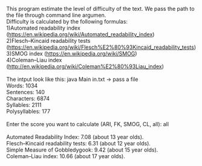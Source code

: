 This program estimate the level of difficulty of the text.
We pass the path to the file through command line argumen.
<br>
Difficulty is calculated by the following formulas:<br>
1)Automated readability index (https://en.wikipedia.org/wiki/Automated_readability_index)<br>
2)Flesch–Kincaid readability tests (https://en.wikipedia.org/wiki/Flesch%E2%80%93Kincaid_readability_tests)<br>
3)SMOG index (https://en.wikipedia.org/wiki/SMOG)<br>
4)Coleman–Liau index (http://en.wikipedia.org/wiki/Coleman%E2%80%93Liau_index)<br>
<br>
The intput look like this:
java Main in.txt -> pass a file
<br>
Words: 1034<br>
Sentences: 140<br>
Characters: 6874<br>
Syllables: 2111<br>
Polysyllables: 177<br><br>
Enter the score you want to calculate (ARI, FK, SMOG, CL, all): all
 <br><br>
Automated Readability Index: 7.08 (about 13 year olds).<br>
Flesch–Kincaid readability tests: 6.31 (about 12 year olds).<br>
Simple Measure of Gobbledygook: 9.42 (about 15 year olds).<br>
Coleman–Liau index: 10.66 (about 17 year olds).<br>
